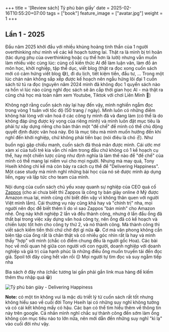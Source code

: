 +++
title = '[Review sách] Tỷ phú bán giầy'
date = 2025-02-16T10:55:20+07:00
tags = ["book"]
feature_image = ["avatar.jpg"]
weight = 1
+++

## Lần 1 - 2025
Đầu năm 2025 khởi đầu với nhiều khủng hoảng tinh thần của 1 người overthinking như mình về các kế hoạch tương lai. Thật ra là mình bị trì hoãn (tác dụng phụ của overthinking hoặc cụ thể hơn là lười) nhưng vẫn muốn làm nhiều việc cùng lúc: củng cố kiến thức AI để làm luận văn, làm đồ án môn học, khởi nghiệp, tập thể dục, viết blog (thật ra đọc xong cuốn sách mới có cảm hứng viết blog 😅), đi du lịch, tiết kiệm tiền, đầu tư, ... Trong một lúc chán nản không sắp xếp được kế hoạch nên ngẫu hứng lôi đại 1 cuốn sách từ tủ ra đọc (nguyên năm 2024 mình đã không đọc 1 quyển sách nào ra hồn vì lúc nào cũng nghĩ đọc sách sẽ ăn cắp thời gian học AI - mà thật ra cũng chả học mà toàn nằm xem Youtube, Tiktok với chơi Liên Minh 🥲)

Không ngờ rằng cuốn sách này lại hay đến vậy, mình nghiền ngẫm đọc trong vòng 1 tuần với tốc độ (50 trang / ngày). Mình luôn có những điểm không hài lòng với văn hoá ở các công ty mình đã và đang làm (có thể là do không đáp ứng được kỳ vọng của riêng mình) và mình luôn đặt mục tiêu là phải tự xây dựng riêng cho bản thân một "đế chế" để mình có thể chủ động quyết định được văn hoá này. Đó là mục tiêu mà mình muốn hướng đến khi nghĩ đến khởi nghiệp, chứ không phải tiền bạc (nói điêu là chó ✌️). Như buồn ngủ gặp chiếu manh, cuốn sách đã thoả mãn được mình. Cái ước mơ xàm xí của tuổi trẻ kia vẫn chỉ nằm trong đầu chứ không có 1 kế hoạch cụ thể, hay một chiến lược cũng như định nghĩa là làm thế nào để "đế chế" của mình có thể mang lại niềm vui cho mọi người. Nhưng mà may quá, Tony Hseih không chỉ kể mà còn bày ra cách cụ thể để "Delivering Happiness". Một case study mà mình nghĩ những bài học của nó sẽ được mình áp dụng liền, ngay và lập tức cho team của mình.

Nội dung của cuốn sách chủ yếu xoay quanh sự nghiệp của CEO quá cố [Zappos](https://www.zappos.com/) (cho ai chưa biết thì Zappos là công ty bán giày online ở Mỹ được Amazon mua lại, mình cũng chỉ biết đến vậy vì không thân quen với người Việt mình lắm). Cái thương vụ này cũng khá hay và "chính trị" nha, mọi người nên đọc để biết thêm lí do vì sao Zappos "bán mình" cho Amazon nhé. Ông này khởi nghiệp 2 lần và đều thành công, nhưng ở lần đầu ổng đã thất bại trong việc xây dựng văn hoá công ty, nên ổng đã có kế hoạch và chiến lược tốt hơn cho công ty thứ 2, và nó thành công. Mà thành công thì viết sách kiếm tiền thôi chứ chờ đợi gì nữa 😂. Cơ mà văn phong không cần biên tập của ổng rất là chân thật và có nhiều góc nhìn rất là hay và mình thấy "hợp" với mình (chắc có điểm chung đều là người gốc Hoa). Các bài học về mối quan hệ giữa con người với con người, doanh nghiệp với doanh nghiệp và giá trị của hạnh phúc là những điều ổng muốn truyền tải đến đọc giả. Spoil tới đây cũng hết văn rồi 😔 Mọi người tự tìm đọc và suy ngẫm tiếp nha

Bìa sách ở đây nha (chắc tương lai gần phải gắn link mua hàng để kiếm thêm thu nhập quá 😁)

![Tỷ phú bán giày - Delivering Happiness]("avatar.jpg")

**Note:** có một tin không vui là mặc dù triết lý từ cuốn sách rất tốt nhưng không hiểu sao về cuối đời Tony Hseih lại có những suy nghĩ không tưởng và có cái kết không mấy có hậu. Các bạn có thể tìm hiểu thêm về thông tin này trên google. Cá nhân mình nghĩ chắc sự thành công đến sớm làm ổng không còn mục tiêu nào to lớn nữa, nên mới dẫn đến những suy nghĩ "kì lạ" vào cuối đời như vậy.
